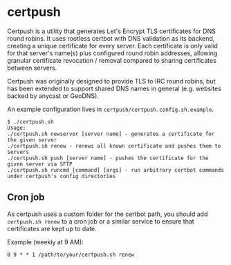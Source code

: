 # certpush

Certpush is a utility that generates Let's Encrypt TLS certificates for DNS round robins. It uses rootless certbot with DNS validation as its backend, creating a unique certificate for every server. Each certificate is only valid for that server's name(s) plus configured round robin addresses, allowing granular certificate revocation / removal compared to sharing certificates between servers.

Certpush was originally designed to provide TLS to IRC round robins, but has been extended to support shared DNS names in general (e.g. websites backed by anycast or GeoDNS).

An example configuration lives in `certpush/certpush.config.sh.example`.

```
$ ./certpush.sh
Usage:
./certpush.sh newserver [server name] - generates a certificate for the given server
./certpush.sh renew - renews all known certificate and pushes them to servers
./certpush.sh push [server name] - pushes the certificate for the given server via SFTP
./certpush.sh runcmd [command] [args] - run arbitrary certbot commands under certpush's config directories
```

## Cron job

As certpush uses a custom folder for the certbot path, you should add `certpush.sh renew` to a cron job or a similar service to ensure that certificates are kept up to date.

Example (weekly at 9 AM):

```
0 9 * * 1 /path/to/your/certpush.sh renew
```
